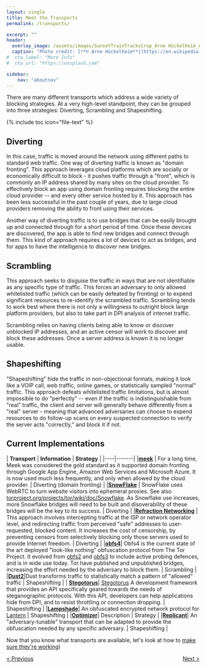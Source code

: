 ```yaml
---
layout: single
title: Meet the Transports
permalink: /transports/

excerpt: ""
header:
  overlay_image: /assets/images/SunsetTrainTracksCrop_Arne Hückelheim_notify_wikimedia.JPG
  caption: "Photo credit: [**© Arne Hückelheim**](https://en.wikipedia.org/wiki/User:Knipptang)"
#  cta_label: "More Info"
#  cta_url: "https://unsplash.com"

sidebar:
    nav: "aboutnav"
---
```

There are many different transports which address a wide variety of blocking strategies. At a very high-level standpoint, they can be grouped into three strategies: Diverting, Scrambling and Shapeshifting.

{% include toc icon="file-text" %}

## Diverting

In this case, traffic is moved around the network using different paths to standard web traffic. One way of diverting traffic is known as "domain fronting". This approach leverages cloud platforms which are socially or economically difficult to block - it pushes traffic through a "front", which is commonly an IP address shared by many sites on the cloud provider. To effectively block an app using domain fronting requires blocking the entire cloud provider -- and every other service hosted by it. This approach has been less successful in the past couple of years, due to large cloud providers removing the ability to front using their services.

Another way of diverting traffic is to use bridges that can be easily brought up and connected through for a short period of time. Once these devices are discovered, the app is able to find new bridges and connect through them. This kind of approach requires a lot of devices to act as bridges, and for apps to have the intelligence to discover new bridges.

## Scrambling

This approach seeks to disguise the traffic in ways that are not identifiable as any specific type of traffic. This forces an adversary to only allowed whitelisted traffic (which can be easily defeated by fronting) or to expend significant resources to re-identify the scrambled traffic. Scrambling tends to work best where there is not only a willingness to outright block large platform providers, but also to take part in DPI analysis of internet traffic.

Scrambling relies on having clients being able to know or discover unblocked IP addresses, and an active censor will work to discover and block these addresses. Once a server address is known it is no longer usable.

## Shapeshifting

"Shapeshifting" hide the traffic in non-objectional formats, making it look like a VOIP call, web traffic, online games, or statistically sampled "normal" traffic. This approach defeats whitelisted traffic limitations, but is almost impossible to do "perfectly" -- even if the traffic is indistinguishable from "real" traffic, the client and server will generally behave differently from a "real" server - meaning that advanced adversaries can choose to expend resources to do follow-up scans on every suspected connection to verify the server acts "correctly," and block it if not.

## Current Implementations

| **Transport** | **Information** | **Strategy** |
|----|-------|
|**[meek](https://trac.torproject.org/projects/tor/wiki/doc/meek)** | For a long time, Meek was considered the gold standard as it supported domain fronting through Google App Engine, Amazon Web Services and Microsoft Azure. It is now used much less frequently, and only when allowed by the cloud provider. | Diverting (domain fronting) |
|**[SnowFlake](https://keroserene.net/snowflake/)** | SnowFlake uses WebRTC to turn website visitors into ephemeral proxies. See also [torproject.org/projects/tor/wiki/doc/Snowflake](https://trac.torproject.org/projects/tor/wiki/doc/Snowflake). As Snowflake use increases, more Snowflake bridges will need to be built and disoverability of these bridges will be the key to its success. | Diverting |
|**[Refraction Networking](https://refraction.network/)** | This approach involves intercepting traffic at the ISP or network operator level, and redirecting traffic from perceived "safe" addresses to user-requested, blocked content. It increases the cost of censorship, by preventing censors from selectively blocking only those servers used to provide Internet freedom. | Diverting |
|**[obfs4](https://github.com/Yawning/obfs4)**| Obfs4 is the current state of the art deployed "look-like nothing" obfuscation protocol from The Tor Project. It evolved from [obfs2](https://gitweb.torproject.org/pluggable-transports/obfsproxy.git/tree/doc/obfs2/obfs2-protocol-spec.txt) and [obfs3](https://gitweb.torproject.org/pluggable-transports/obfsproxy.git/tree/doc/obfs3/obfs3-protocol-spec.txt) to include active probing defences, and is in wide use today. Tor have published and unpublished bridges, increasing the effort needed by the adversary to block them. | Scrambling |
|**[Dust2](https://github.com/blanu/Dust)**|Dust transforms traffic to statistically match a pattern of "allowed" traffic | Shapeshifting |
| **[Stegotorus](https://github.com/TheTorProject/stegotorus)**| [Stegotorus](https://github.com/TheTorProject/stegotorus) A development framework that provides an API specifically geared towards the needs of steganographic protocols. With this API, developers can help applications hide from DPI, and to resist throttling or connection dropping. | Shapeshifting |
|**[Lampshade](https://github.com/getlantern/lampshade)**| An obfuscated encrypted network protocol for [Lantern](https://getlantern.org) | Shapeshifting |
|**[Optimizer](link)**| Description | Strategy |
|**[Replicant](https://github.com/OperatorFoundation/shapeshifter-transports/tree/main/transports/Replicant/v2)**| An "adversary-tunable" transport that can be adapted to provide the obfuscation needed by any specific adversary. | Shapeshifting |

Now that you know what transports are available, let's look at how to [make sure they're working](/measuring))

<p style="text-align:left;"><a href="/how-transports/">&lt; Previous</a>
<span style="float:right;"><a href="/measuring/">Next &gt;</a></span>
</p>


